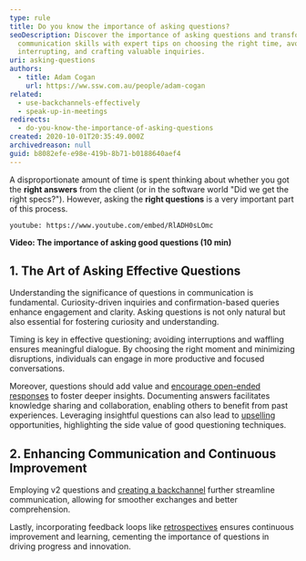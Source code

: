 ```yaml
---
type: rule
title: Do you know the importance of asking questions?
seoDescription: Discover the importance of asking questions and transform your
  communication skills with expert tips on choosing the right time, avoiding
  interrupting, and crafting valuable inquiries.
uri: asking-questions
authors:
  - title: Adam Cogan
    url: https://ww.ssw.com.au/people/adam-cogan
related:
  - use-backchannels-effectively
  - speak-up-in-meetings
redirects:
  - do-you-know-the-importance-of-asking-questions
created: 2020-10-01T20:35:49.000Z
archivedreason: null
guid: b8082efe-e98e-419b-8b71-b0188640aef4
---
```


A disproportionate amount of time is spent thinking about whether you got the **right answers** from the client (or in the software world "Did we get the right specs?"). However, asking the **right questions** is a very important part of this process.

<!--endintro-->

`youtube: https://www.youtube.com/embed/RlADH0sLOmc`

**Video: The importance of asking good questions (10 min)**

## 1. The Art of **Asking Effective Questions**

Understanding the significance of questions in communication is fundamental. Curiosity-driven inquiries and confirmation-based queries enhance engagement and clarity. Asking questions is not only natural but also essential for fostering curiosity and understanding.

Timing is key in effective questioning; avoiding interruptions and waffling ensures meaningful dialogue. By choosing the right moment and minimizing disruptions, individuals can engage in more productive and focused conversations.

Moreover, questions should add value and [encourage open-ended responses](/ask-open-ended-questions) to foster deeper insights. Documenting answers facilitates knowledge sharing and collaboration, enabling others to benefit from past experiences. Leveraging insightful questions can also lead to [upselling](/upsell) opportunities, highlighting the side value of good questioning techniques.

## 2. Enhancing Communication and Continuous Improvement

Employing v2 questions and [creating a backchannel](/use-backchannels-effectively) further streamline communication, allowing for smoother exchanges and better comprehension.

Lastly, incorporating feedback loops like [retrospectives](/do-you-do-a-retro) ensures continuous improvement and learning, cementing the importance of questions in driving progress and innovation.
